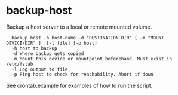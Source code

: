 # backup-host
Backup a host server to a local or remote mounted volume.

````
  backup-host -h host-name -d "DESTINATION DIR" [ -m "MOUNT DEVICE/DIR" ]  [-l file] [-p host]
  -h host to backup
  -d Where backup gets copied
  -m Mount this device or mountpoint beforehand. Must exist in /etc/fstab
  -l Log output to file.
  -p Ping host to check for reachability. Abort if down
````

See crontab.example for examples of how to run the script.
